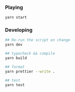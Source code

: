 ### Playing

```sh
yarn start
```

### Developing

```sh
## Re-run the script on change
yarn dev

## typecheck && compile
yarn build

## format
yarn prettier --write .

## test
yarn test
```
